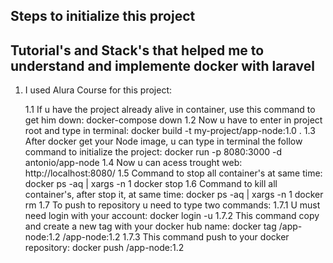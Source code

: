 ## Steps to initialize this project

## Tutorial's and Stack's that helped me to understand and implemente docker with laravel

1. I used Alura Course for this project:

   1.1 If u have the project already alive in container, use this command to get him down: docker-compose down
   1.2 Now u have to enter in project root and type in terminal: docker build -t my-project/app-node:1.0 .
   1.3 After docker get your Node image, u can type in terminal the follow command to initialize the project: docker run -p 8080:3000 -d antonio/app-node
   1.4 Now u can acess trought web: http://localhost:8080/
   1.5 Command to stop all container's at same time: docker ps -aq | xargs -n 1 docker stop
   1.6 Command to kill all container's, after stop it, at same time: docker ps -aq | xargs -n 1 docker rm
   1.7 To push to repository u need to type two commands:
   1.7.1 U must need login with your account: docker login -u <docker-hub-name>
   1.7.2 This command copy and create a new tag with your docker hub name: docker tag <image-name>/app-node:1.2 <docker-hub-name>/app-node:1.2
   1.7.3 This command push to your docker repository: docker push <image-name>/app-node:1.2
